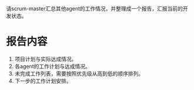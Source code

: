 请scrum-master汇总其他agent的工作情况，并整理成一个报告，汇报当前的开发状态。

# 报告内容

1. 项目计划与实际达成情况。
2. 各agent的工作计划与达成情况。
3. 未完成工作列表，需要按照优先级从高到低的顺序排列。
4. 下一步的工作计划安排。
